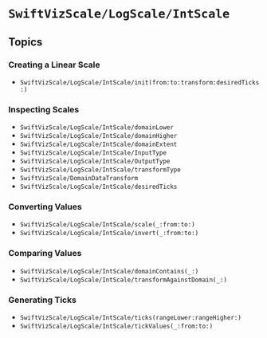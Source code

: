 # ``SwiftVizScale/LogScale/IntScale``

## Topics

### Creating a Linear Scale

- ``SwiftVizScale/LogScale/IntScale/init(from:to:transform:desiredTicks:)``

### Inspecting Scales

- ``SwiftVizScale/LogScale/IntScale/domainLower``
- ``SwiftVizScale/LogScale/IntScale/domainHigher``
- ``SwiftVizScale/LogScale/IntScale/domainExtent``
- ``SwiftVizScale/LogScale/IntScale/InputType``
- ``SwiftVizScale/LogScale/IntScale/OutputType``
- ``SwiftVizScale/LogScale/IntScale/transformType``
- ``SwiftVizScale/DomainDataTransform``
- ``SwiftVizScale/LogScale/IntScale/desiredTicks``

### Converting Values 

- ``SwiftVizScale/LogScale/IntScale/scale(_:from:to:)``
- ``SwiftVizScale/LogScale/IntScale/invert(_:from:to:)``

### Comparing Values

- ``SwiftVizScale/LogScale/IntScale/domainContains(_:)``
- ``SwiftVizScale/LogScale/IntScale/transformAgainstDomain(_:)``

### Generating Ticks

- ``SwiftVizScale/LogScale/IntScale/ticks(rangeLower:rangeHigher:)``
- ``SwiftVizScale/LogScale/IntScale/tickValues(_:from:to:)``


